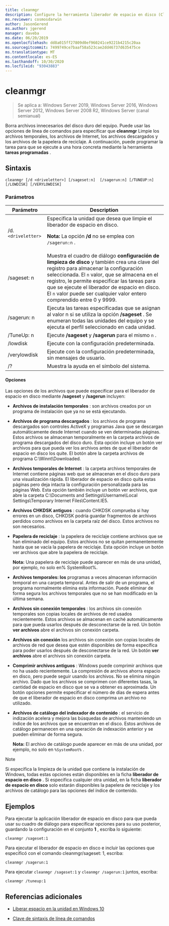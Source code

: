 ```yaml
---
title: cleanmgr
description: Configure la herramienta liberador de espacio en disco (Cleanmgr.exe) para limpiar automáticamente determinados archivos.
ms.reviewer: cosmosdarwin
author: JasonGerend
ms.author: jgerend
manager: daveba
ms.date: 06/20/2019
ms.openlocfilehash: dd8a015ff27809d0ef960241ce9221b4215c20aa
ms.sourcegitcommit: 7499749ce7baaf58a523cae2dd46737d635475ce
ms.translationtype: MT
ms.contentlocale: es-ES
ms.lasthandoff: 10/30/2020
ms.locfileid: "93043883"
---
```

# <a name="cleanmgr"></a>cleanmgr

> Se aplica a: Windows Server 2019, Windows Server 2016, Windows Server 2012, Windows Server 2008 R2, Windows Server (canal semianual)

Borra archivos innecesarios del disco duro del equipo. Puede usar las opciones de línea de comandos para especificar que **cleanmgr** Limpie los archivos temporales, los archivos de Internet, los archivos descargados y los archivos de la papelera de reciclaje. A continuación, puede programar la tarea para que se ejecute a una hora concreta mediante la herramienta **tareas programadas** .

## <a name="syntax"></a>Sintaxis

```
cleanmgr [/d <driveletter>] [/sageset:n]  [/sagerun:n] [/TUNEUP:n] [/LOWDISK] [/VERYLOWDISK]
```

### <a name="parameters"></a>Parámetros

| Parámetro | Description |
| --------- | ----------- |
| /d. `<driveletter>` | Especifica la unidad que desea que limpie el liberador de espacio en disco.<p>**Nota:** La opción **/d** no se emplea con `/sagerun:n` . |
| /sageset: n | Muestra el cuadro de diálogo **configuración de limpieza de disco** y también crea una clave del registro para almacenar la configuración seleccionada. El `n` valor, que se almacena en el registro, le permite especificar las tareas para que se ejecute el liberador de espacio en disco. El `n` valor puede ser cualquier valor entero comprendido entre 0 y 9999. |
| /sagerun: n | Ejecuta las tareas especificadas que se asignan al valor n si se utiliza la opción **/sageset** . Se enumeran todas las unidades del equipo y se ejecuta el perfil seleccionado en cada unidad. |
| /TuneUp: n | Ejecute **/sageset** y **/sagerun** para el mismo `n` . |
| /lowdisk | Ejecute con la configuración predeterminada. |
| /verylowdisk | Ejecute con la configuración predeterminada, sin mensajes de usuario. |
| /? | Muestra la ayuda en el símbolo del sistema. |

#### <a name="options"></a>Opciones

Las opciones de los archivos que puede especificar para el liberador de espacio en disco mediante **/sageset** y **/sagerun** incluyen:

- **Archivos de instalación temporales** : son archivos creados por un programa de instalación que ya no se está ejecutando.

- **Archivos de programa descargados** : los archivos de programa descargados son controles ActiveX y programas Java que se descargan automáticamente desde Internet cuando se ven determinadas páginas. Estos archivos se almacenan temporalmente en la carpeta archivos de programa descargados del disco duro. Esta opción incluye un botón ver archivos para que pueda ver los archivos antes de que el liberador de espacio en disco los quite. El botón abre la carpeta archivos de programa C:\Winnt\Downloaded.

- **Archivos temporales de Internet** : la carpeta archivos temporales de Internet contiene páginas web que se almacenan en el disco duro para una visualización rápida. El liberador de espacio en disco quita estas páginas pero deja intacta la configuración personalizada para las páginas Web. Esta opción también incluye un botón ver archivos, que abre la carpeta C:\Documents and Settings\Username\Local Settings\Temporary Internet Files\Content.IE5.

- **Archivos CHKDSK antiguos** : cuando CHKDSK comprueba si hay errores en un disco, CHKDSK podría guardar fragmentos de archivos perdidos como archivos en la carpeta raíz del disco. Estos archivos no son necesarios.

- **Papelera de reciclaje** : la papelera de reciclaje contiene archivos que se han eliminado del equipo. Estos archivos no se quitan permanentemente hasta que se vacía la papelera de reciclaje. Esta opción incluye un botón ver archivos que abre la papelera de reciclaje.<p>**Nota:** Una papelera de reciclaje puede aparecer en más de una unidad, por ejemplo, no solo en% SystemRoot%.

- **Archivos temporales: los** programas a veces almacenan información temporal en una carpeta temporal. Antes de salir de un programa, el programa normalmente elimina esta información. Puede eliminar de forma segura los archivos temporales que no se han modificado en la última semana.

- **Archivos sin conexión temporales** : los archivos sin conexión temporales son copias locales de archivos de red usados recientemente. Estos archivos se almacenan en caché automáticamente para que pueda usarlos después de desconectarse de la red. Un botón **ver archivos** abre el archivos sin conexión carpeta.

- **Archivos sin conexión** los archivos sin conexión son copias locales de archivos de red que desea que estén disponibles de forma específica para poder usarlos después de desconectarse de la red. Un botón **ver archivos** abre el archivos sin conexión carpeta.

- **Comprimir archivos antiguos** : Windows puede comprimir archivos que no ha usado recientemente. La compresión de archivos ahorra espacio en disco, pero puede seguir usando los archivos. No se elimina ningún archivo. Dado que los archivos se comprimen con diferentes tasas, la cantidad de espacio en disco que se va a obtener es aproximada. Un botón opciones permite especificar el número de días de espera antes de que el liberador de espacio en disco comprima un archivo no utilizado.

- **Archivos de catálogo del indexador de contenido** : el servicio de indización acelera y mejora las búsquedas de archivos manteniendo un índice de los archivos que se encuentran en el disco. Estos archivos de catálogo permanecen en una operación de indexación anterior y se pueden eliminar de forma segura.<p>**Nota:** El archivo de catálogo puede aparecer en más de una unidad, por ejemplo, no solo en `%SystemRoot%` .

>[!NOTE]
> Si especifica la limpieza de la unidad que contiene la instalación de Windows, todas estas opciones están disponibles en la ficha **liberador de espacio en disco** . Si especifica cualquier otra unidad, en la ficha **liberador de espacio en disco** solo estarán disponibles la papelera de reciclaje y los archivos de catálogo para las opciones del índice de contenido.

## <a name="examples"></a>Ejemplos

Para ejecutar la aplicación liberador de espacio en disco para que pueda usar su cuadro de diálogo para especificar opciones para su uso posterior, guardando la configuración en el conjunto **1** , escriba lo siguiente:

```
cleanmgr /sageset:1
```

Para ejecutar el liberador de espacio en disco e incluir las opciones que especificó con el comando cleanmgr/sageset: 1, escriba:

```
cleanmgr /sagerun:1
```

Para ejecutar `cleanmgr /sageset:1` y `cleanmgr /sagerun:1` juntos, escriba:

```
cleanmgr /tuneup:1
```

## <a name="additional-references"></a>Referencias adicionales

- [Liberar espacio en la unidad en Windows 10](https://support.microsoft.com/help/12425/windows-10-free-up-drive-space)

- [Clave de sintaxis de línea de comandos](command-line-syntax-key.md)
